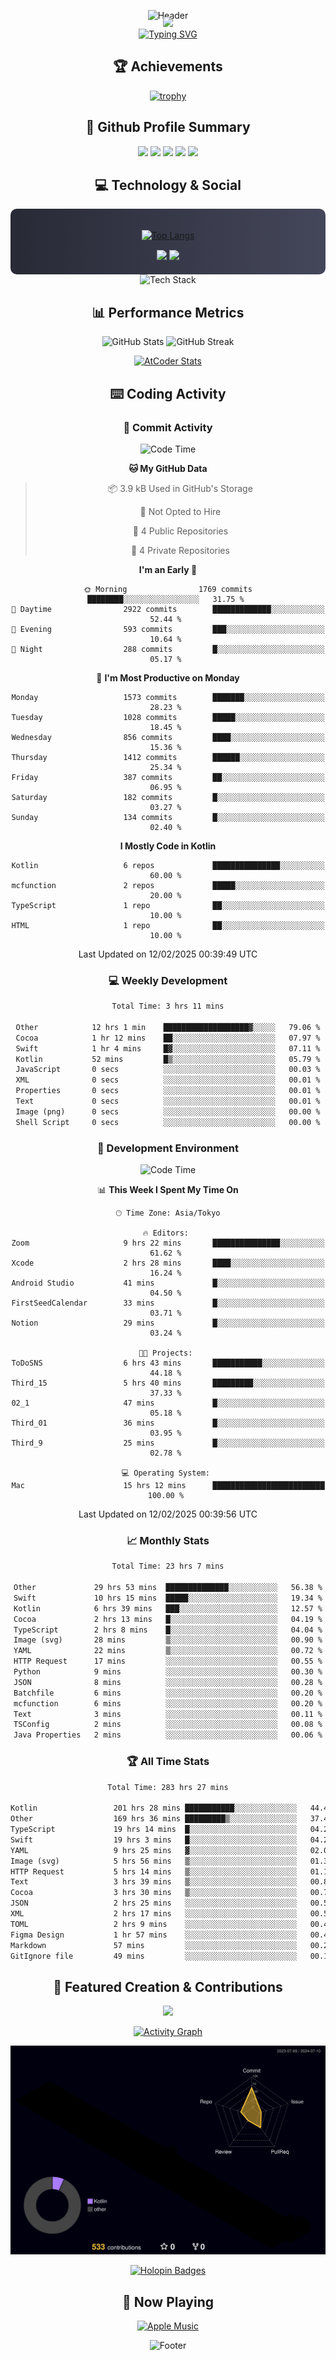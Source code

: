 <div align="center">
  
![Header](https://capsule-render.vercel.app/api?type=waving&color=gradient&customColorList=12&height=300&section=header&text=Welcome%20to%20Batapii's%20Universe&fontSize=50&animation=fadeIn&fontAlignY=40&desc=Android%20Developer%20|%20Kotlin%20LOVE%20)

<div style="margin-top: -20px;">
  <img src="https://readme-typing-svg.herokuapp.com/?lines=Crafting+Android+Experiences;Building+Tomorrow's+Apps+Today;Always+Learning,+Always+Growing&font=Fira%20Code&center=true&width=440&height=45&color=f75c7e&vCenter=true&size=22&pause=1000">
</div>

<a href="https://git.io/typing-svg">
  <img src="https://readme-typing-svg.demolab.com?font=Fira+Code&weight=600&size=28&duration=4000&pause=1000&center=true&vCenter=true&width=800&lines=Hey+there!+I'm+Batapii+%F0%9F%91%8B;Android+Developer+from+Japan+%F0%9F%87%AF%F0%9F%87%B5" alt="Typing SVG" />
</a>

## 🏆 Achievements

[![trophy](https://github-profile-trophy.vercel.app/?username=batapii&theme=onestar&no-frame=true&no-bg=true&column=8&rank=SECRET,SSS,SS,S,AAA,AA,A,B,C,?&margin-w=10&margin-h=10)](https://github.com/ryo-ma/github-profile-trophy)

## 🎯 Github Profile Summary

<div align="center">
  <img src="http://github-profile-summary-cards.vercel.app/api/cards/profile-details?username=batapii&theme=radical" />
  <img src="http://github-profile-summary-cards.vercel.app/api/cards/repos-per-language?username=batapii&theme=radical" />
  <img src="http://github-profile-summary-cards.vercel.app/api/cards/most-commit-language?username=batapii&theme=radical" />
  <img src="http://github-profile-summary-cards.vercel.app/api/cards/stats?username=batapii&theme=radical" />
  <img src="http://github-profile-summary-cards.vercel.app/api/cards/productive-time?username=batapii&theme=radical" />
</div>

## 💻 Technology & Social

<div align="center" style="background: linear-gradient(to right, #282A36, #44475A); padding: 20px; border-radius: 10px;">

[![Top Langs](https://github-readme-stats.vercel.app/api/top-langs/?username=batapii
)](https://github.com/anuraghazra/github-readme-stats)

<div style="margin-top: 15px">
<a href="https://github.com/batapii"><img src="https://img.shields.io/github/followers/batapii?style=for-the-badge&logo=github&label=Follow&color=ff6e96&labelColor=282A36"/></a>
<a href="https://twitter.com/batapii3939"><img src="https://img.shields.io/twitter/follow/batapii?style=for-the-badge&logo=twitter&color=1DA1F2&labelColor=282A36&label= Twitter"/></a>
</div>

</div>

<div align="center">
<img src="https://github-readme-tech-stack.vercel.app/api/cards?title=Tech+Stack&align=center&titleAlign=center&fontSize=20&lineHeight=10&lineCount=4&theme=github_dark&width=800&bg=%230D1117&badge=%23161B22&border=%2321262D&titleColor=%2358A6FF&line1=kotlin%2Ckotlin%2C0095D5%3Bandroid%2Candroid%2C00ff00%3Bjetpackcompose%2Cjetpack%2C4285F4%3B&line2=swift%2Cswift%2CFA7343%3Bfirebase%2Cfirebase%2CFFCA28%3Bgithub%2Cgithub%2C181717%3B&line3=typescript%2Ctypescript%2C3178C6%3Bgraphql%2Cgraphql%2CE10098%3Bsupabase%2Csupabase%2C3FCF8E%3B&line4=gradle%2Cgradle%2C02303A%3Bgitkraken%2Cgitkraken%2C179287%3Bpostman%2Cpostman%2CFF6C37%3B" alt="Tech Stack" />
</div>



## 📊 Performance Metrics

<div align="center">

![GitHub Stats](https://github-readme-stats.vercel.app/api?username=batapii&show_icons=true&theme=radical&hide_border=true&bg_color=0D1117)
![GitHub Streak](https://github-readme-streak-stats.herokuapp.com/?user=batapii&theme=radical&hide_border=true&background=0D1117)

[![AtCoder Stats](https://atcoder-readme-stats.vercel.app/stats/batapii3939?theme=dark&show_history=5&width=495)](https://github.com/iwbc-mzk/atcoder-readme-stats)

</div>

## ⌨️ Coding Activity

### 🌟 Commit Activity
<!--START_SECTION:commit-stats-->
![Code Time](http://img.shields.io/badge/Code%20Time-453%20hrs%203%20mins-blue)

**🐱 My GitHub Data** 

> 📦 3.9 kB Used in GitHub's Storage 
 > 
> 🚫 Not Opted to Hire
 > 
> 📜 4 Public Repositories 
 > 
> 🔑 4 Private Repositories 
 > 
**I'm an Early 🐤** 

```text
🌞 Morning                1769 commits        ████████░░░░░░░░░░░░░░░░░   31.75 % 
🌆 Daytime                2922 commits        █████████████░░░░░░░░░░░░   52.44 % 
🌃 Evening                593 commits         ███░░░░░░░░░░░░░░░░░░░░░░   10.64 % 
🌙 Night                  288 commits         █░░░░░░░░░░░░░░░░░░░░░░░░   05.17 % 
```
📅 **I'm Most Productive on Monday** 

```text
Monday                   1573 commits        ███████░░░░░░░░░░░░░░░░░░   28.23 % 
Tuesday                  1028 commits        █████░░░░░░░░░░░░░░░░░░░░   18.45 % 
Wednesday                856 commits         ████░░░░░░░░░░░░░░░░░░░░░   15.36 % 
Thursday                 1412 commits        ██████░░░░░░░░░░░░░░░░░░░   25.34 % 
Friday                   387 commits         ██░░░░░░░░░░░░░░░░░░░░░░░   06.95 % 
Saturday                 182 commits         █░░░░░░░░░░░░░░░░░░░░░░░░   03.27 % 
Sunday                   134 commits         █░░░░░░░░░░░░░░░░░░░░░░░░   02.40 % 
```


**I Mostly Code in Kotlin** 

```text
Kotlin                   6 repos             ███████████████░░░░░░░░░░   60.00 % 
mcfunction               2 repos             █████░░░░░░░░░░░░░░░░░░░░   20.00 % 
TypeScript               1 repo              ██░░░░░░░░░░░░░░░░░░░░░░░   10.00 % 
HTML                     1 repo              ██░░░░░░░░░░░░░░░░░░░░░░░   10.00 % 
```




 Last Updated on 12/02/2025 00:39:49 UTC
<!--END_SECTION:commit-stats-->

### 💻 Weekly Development
<!--START_SECTION:wakatime-->

```txt
Total Time: 3 hrs 11 mins

Other            12 hrs 1 min    ███████████████████▓░░░░░   79.06 %
Cocoa            1 hr 12 mins    ██░░░░░░░░░░░░░░░░░░░░░░░   07.97 %
Swift            1 hr 4 mins     █▓░░░░░░░░░░░░░░░░░░░░░░░   07.11 %
Kotlin           52 mins         █▒░░░░░░░░░░░░░░░░░░░░░░░   05.79 %
JavaScript       0 secs          ░░░░░░░░░░░░░░░░░░░░░░░░░   00.03 %
XML              0 secs          ░░░░░░░░░░░░░░░░░░░░░░░░░   00.01 %
Properties       0 secs          ░░░░░░░░░░░░░░░░░░░░░░░░░   00.01 %
Text             0 secs          ░░░░░░░░░░░░░░░░░░░░░░░░░   00.01 %
Image (png)      0 secs          ░░░░░░░░░░░░░░░░░░░░░░░░░   00.00 %
Shell Script     0 secs          ░░░░░░░░░░░░░░░░░░░░░░░░░   00.00 %
```

<!--END_SECTION:wakatime-->

### 🔨 Development Environment
<!--START_SECTION:dev-stats-->
![Code Time](http://img.shields.io/badge/Code%20Time-453%20hrs%203%20mins-blue)

📊 **This Week I Spent My Time On** 

```text
🕑︎ Time Zone: Asia/Tokyo

🔥 Editors: 
Zoom                     9 hrs 22 mins       ███████████████░░░░░░░░░░   61.62 % 
Xcode                    2 hrs 28 mins       ████░░░░░░░░░░░░░░░░░░░░░   16.24 % 
Android Studio           41 mins             █░░░░░░░░░░░░░░░░░░░░░░░░   04.50 % 
FirstSeedCalendar        33 mins             █░░░░░░░░░░░░░░░░░░░░░░░░   03.71 % 
Notion                   29 mins             █░░░░░░░░░░░░░░░░░░░░░░░░   03.24 % 

🐱‍💻 Projects: 
ToDoSNS                  6 hrs 43 mins       ███████████░░░░░░░░░░░░░░   44.18 % 
Third_15                 5 hrs 40 mins       █████████░░░░░░░░░░░░░░░░   37.33 % 
02_1                     47 mins             █░░░░░░░░░░░░░░░░░░░░░░░░   05.18 % 
Third_01                 36 mins             █░░░░░░░░░░░░░░░░░░░░░░░░   03.95 % 
Third_9                  25 mins             █░░░░░░░░░░░░░░░░░░░░░░░░   02.78 % 

💻 Operating System: 
Mac                      15 hrs 12 mins      █████████████████████████   100.00 % 
```


 Last Updated on 12/02/2025 00:39:56 UTC
<!--END_SECTION:dev-stats-->

### 📈 Monthly Stats
<!--START_SECTION:wakamonth-->

```txt
Total Time: 23 hrs 7 mins

Other             29 hrs 53 mins  ██████████████░░░░░░░░░░░   56.38 %
Swift             10 hrs 15 mins  █████░░░░░░░░░░░░░░░░░░░░   19.34 %
Kotlin            6 hrs 39 mins   ███░░░░░░░░░░░░░░░░░░░░░░   12.57 %
Cocoa             2 hrs 13 mins   █░░░░░░░░░░░░░░░░░░░░░░░░   04.19 %
TypeScript        2 hrs 8 mins    █░░░░░░░░░░░░░░░░░░░░░░░░   04.04 %
Image (svg)       28 mins         ▒░░░░░░░░░░░░░░░░░░░░░░░░   00.90 %
YAML              22 mins         ▒░░░░░░░░░░░░░░░░░░░░░░░░   00.72 %
HTTP Request      17 mins         ░░░░░░░░░░░░░░░░░░░░░░░░░   00.55 %
Python            9 mins          ░░░░░░░░░░░░░░░░░░░░░░░░░   00.30 %
JSON              8 mins          ░░░░░░░░░░░░░░░░░░░░░░░░░   00.28 %
Batchfile         6 mins          ░░░░░░░░░░░░░░░░░░░░░░░░░   00.20 %
mcfunction        6 mins          ░░░░░░░░░░░░░░░░░░░░░░░░░   00.20 %
Text              3 mins          ░░░░░░░░░░░░░░░░░░░░░░░░░   00.11 %
TSConfig          2 mins          ░░░░░░░░░░░░░░░░░░░░░░░░░   00.08 %
Java Properties   2 mins          ░░░░░░░░░░░░░░░░░░░░░░░░░   00.06 %
```

<!--END_SECTION:wakamonth-->

### 🏆 All Time Stats
<!--START_SECTION:wakaalltime-->

```txt
Total Time: 283 hrs 27 mins

Kotlin                 201 hrs 28 mins ███████████░░░░░░░░░░░░░░   44.47 %
Other                  169 hrs 36 mins █████████▒░░░░░░░░░░░░░░░   37.43 %
TypeScript             19 hrs 14 mins  █░░░░░░░░░░░░░░░░░░░░░░░░   04.25 %
Swift                  19 hrs 3 mins   █░░░░░░░░░░░░░░░░░░░░░░░░   04.21 %
YAML                   9 hrs 25 mins   ▓░░░░░░░░░░░░░░░░░░░░░░░░   02.08 %
Image (svg)            5 hrs 56 mins   ▒░░░░░░░░░░░░░░░░░░░░░░░░   01.31 %
HTTP Request           5 hrs 14 mins   ▒░░░░░░░░░░░░░░░░░░░░░░░░   01.16 %
Text                   3 hrs 39 mins   ▒░░░░░░░░░░░░░░░░░░░░░░░░   00.81 %
Cocoa                  3 hrs 30 mins   ▒░░░░░░░░░░░░░░░░░░░░░░░░   00.77 %
JSON                   2 hrs 25 mins   ░░░░░░░░░░░░░░░░░░░░░░░░░   00.53 %
XML                    2 hrs 17 mins   ░░░░░░░░░░░░░░░░░░░░░░░░░   00.51 %
TOML                   2 hrs 9 mins    ░░░░░░░░░░░░░░░░░░░░░░░░░   00.48 %
Figma Design           1 hr 57 mins    ░░░░░░░░░░░░░░░░░░░░░░░░░   00.43 %
Markdown               57 mins         ░░░░░░░░░░░░░░░░░░░░░░░░░   00.21 %
GitIgnore file         49 mins         ░░░░░░░░░░░░░░░░░░░░░░░░░   00.18 %
```

<!--END_SECTION:wakaalltime-->


## 🌟 Featured Creation & Contributions

<div align="center">
  <a href="https://github.com/batapii/ToDoSNS">
    <img src="https://github-readme-stats.vercel.app/api/pin/?username=batapii&repo=ToDoSNS&theme=radical&hide_border=true&bg_color=0D1117" />
  </a>

[![Activity Graph](https://github-readme-activity-graph.vercel.app/graph?username=batapii&custom_title=Contribution%20Graph&hide_border=true&theme=radical&bg_color=0D1117)](https://github.com/ashutosh00710/github-readme-activity-graph)

![3D Contrib](./profile-3d-contrib/profile-night-rainbow.svg)

[![Holopin Badges](https://holopin.me/batapii)](https://holopin.io/@batapii)

</div>

## 🎵 Now Playing

<div align="center">
  
[![Apple Music](https://music-profile.rayriffy.com/theme/dark.svg?uid=001005.6598667d2ffd4a10a4f429edd0ba24c4.1156)](https://github.com/rayriffy/apple-music-github-profile)

</div>

![Footer](https://capsule-render.vercel.app/api?type=waving&color=gradient&customColorList=12&height=100&section=footer)

</div>
